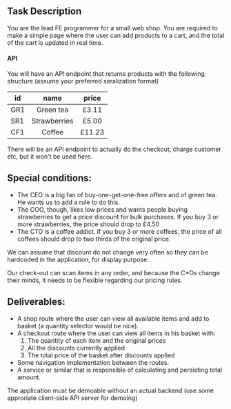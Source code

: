 ## Task Description

You are the lead FE programmer for a small web shop. You are required to make a simple
page where the user can add products to a cart, and the total of the cart is updated
in real time.

#### API

You will have an API endpoint that returns products with the following structure (assume
your preferred seralization format)

| id      |  name        | price  |
| ------- | :----------: | :----: |
| GR1     |  Green tea   | £3.11  |
| SR1     | Strawberries | £5.00  |
| CF1     |    Coffee    | £11.23 |

There will be an API endpoint to actually do the checkout, charge customer etc, but it won't 
be used here.

## Special conditions:

- The CEO is a big fan of buy-one-get-one-free offers and of green tea. He wants us to add a
rule to do this.
- The COO, though, likes low prices and wants people buying strawberries to get a price
discount for bulk purchases. If you buy 3 or more strawberries, the price should drop to £4.50
- The CTO is a coffee addict. If you buy 3 or more coffees, the price of all coffees should drop
to two thirds of the original price.

We can assume that discount do not change very often so they can be hardcoded in the
application, for display purpose.

Our check-out can scan items in any order, and because the C\*Os change their minds, it needs 
to be flexible regarding our pricing rules.

## Deliverables:

- A shop route where the user can view all available items and add to basket (a quantity selector would be nice).
- A checkout route where the user can view all items in his basket with:
  1. The quantity of each item and the original prices
  2. All the discounts currently applied
  3. The total price of the basket after discounts applied
- Some navigation implementation between the routes.
- A service or similar that is responsible of calculating and persisting total amount.

The application must be demoable without an actual backend (use some approriate
client-side API server for demoing)
